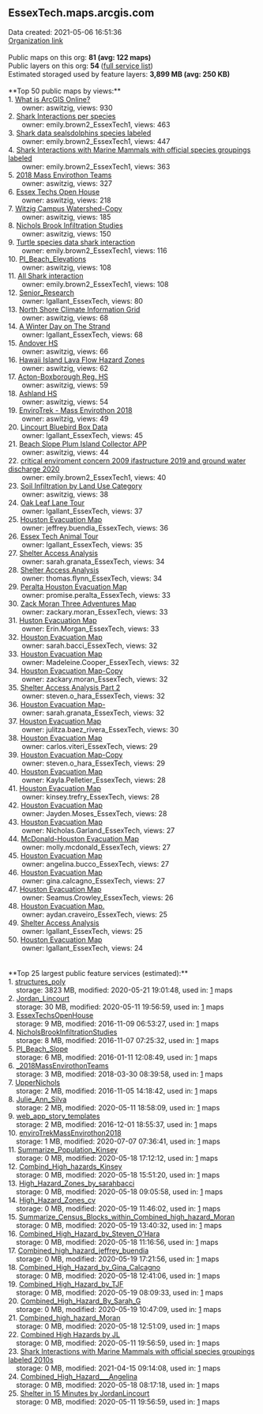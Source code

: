 <h2>EssexTech.maps.arcgis.com</h2> Data created: 2021-05-06 16:51:36 <br /><a target='new' href='https://EssexTech.maps.arcgis.com'>Organization link</a><br /><br />Public maps on this org: <b>81 (avg: 122 maps)</b><br />Public layers on this org: <b>54 </b>(<a target='new' href='https://services.arcgis.com/j3XyL7q71MtmDk0l/ArcGIS/rest/services'>full service list</a>)<br />Estimated storaged used by feature layers: <b>3,899 MB (avg: 250 KB)</b><br /><br />**Top 50 public maps by views:**<br />  1. <a target='new' href='https://www.arcgis.com/home/item.html?id=4533ef313f904084a683e16f1347cd73'>What is ArcGIS Online?</a> <br />  &nbsp;&nbsp;&nbsp;&nbsp; &nbsp;&nbsp;owner: aswitzig, views: 930<br />  2. <a target='new' href='https://www.arcgis.com/home/item.html?id=695bcb8603d54e8083b17a2f27ddd25c'>Shark Interactions per species</a> <br />  &nbsp;&nbsp;&nbsp;&nbsp; &nbsp;&nbsp;owner: emily.brown2_EssexTech1, views: 463<br />  3. <a target='new' href='https://www.arcgis.com/home/item.html?id=afc4b8ad1d4c4bf2b5a0a0a468ca9659'>Shark data sealsdolphins species labeled</a> <br />  &nbsp;&nbsp;&nbsp;&nbsp; &nbsp;&nbsp;owner: emily.brown2_EssexTech1, views: 447<br />  4. <a target='new' href='https://www.arcgis.com/home/item.html?id=af5eee8346454be19a13f2e1038c1af1'>Shark Interactions with Marine Mammals with official species groupings labeled</a> <br />  &nbsp;&nbsp;&nbsp;&nbsp; &nbsp;&nbsp;owner: emily.brown2_EssexTech1, views: 363<br />  5. <a target='new' href='https://www.arcgis.com/home/item.html?id=6c4797ad6fd54bc588ca5c3701625500'>2018 Mass Envirothon Teams</a> <br />  &nbsp;&nbsp;&nbsp;&nbsp; &nbsp;&nbsp;owner: aswitzig, views: 327<br />  6. <a target='new' href='https://www.arcgis.com/home/item.html?id=59b6796d6d4e445f8ea8eb4e905eb3e8'> Essex Techs Open House</a> <br />  &nbsp;&nbsp;&nbsp;&nbsp; &nbsp;&nbsp;owner: aswitzig, views: 218<br />  7. <a target='new' href='https://www.arcgis.com/home/item.html?id=16c4820636584a768dbd4a3f15c45840'>Witzig Campus Watershed-Copy</a> <br />  &nbsp;&nbsp;&nbsp;&nbsp; &nbsp;&nbsp;owner: aswitzig, views: 185<br />  8. <a target='new' href='https://www.arcgis.com/home/item.html?id=fea376fb505d46dd844b7b1c925a9455'>Nichols Brook Infiltration Studies</a> <br />  &nbsp;&nbsp;&nbsp;&nbsp; &nbsp;&nbsp;owner: aswitzig, views: 150<br />  9. <a target='new' href='https://www.arcgis.com/home/item.html?id=2c84f97d7f104932bf808b8e4e7decce'>Turtle species data shark interaction</a> <br />  &nbsp;&nbsp;&nbsp;&nbsp; &nbsp;&nbsp;owner: emily.brown2_EssexTech1, views: 116<br />  10. <a target='new' href='https://www.arcgis.com/home/item.html?id=12a679a34abd4b7bac7c3e932a78feee'>PI_Beach_Elevations</a> <br />  &nbsp;&nbsp;&nbsp;&nbsp; &nbsp;&nbsp;owner: aswitzig, views: 108<br />  11. <a target='new' href='https://www.arcgis.com/home/item.html?id=4686f3dbc88848de82ee8c0d1b926fb4'>All Shark interaction</a> <br />  &nbsp;&nbsp;&nbsp;&nbsp; &nbsp;&nbsp;owner: emily.brown2_EssexTech1, views: 108<br />  12. <a target='new' href='https://www.arcgis.com/home/item.html?id=d66ea16908b2489a8063db43289dd0d0'>Senior_Research</a> <br />  &nbsp;&nbsp;&nbsp;&nbsp; &nbsp;&nbsp;owner: lgallant_EssexTech, views: 80<br />  13. <a target='new' href='https://www.arcgis.com/home/item.html?id=c61745e7955245d8adfb57a9f3a2581e'>North Shore Climate Information Grid</a> <br />  &nbsp;&nbsp;&nbsp;&nbsp; &nbsp;&nbsp;owner: aswitzig, views: 68<br />  14. <a target='new' href='https://www.arcgis.com/home/item.html?id=488f5ce5df2a48ed967bdeb11c5bf7ab'>A Winter Day on The Strand</a> <br />  &nbsp;&nbsp;&nbsp;&nbsp; &nbsp;&nbsp;owner: lgallant_EssexTech, views: 68<br />  15. <a target='new' href='https://www.arcgis.com/home/item.html?id=224afa2b676c442996a024919d57eb82'>Andover HS</a> <br />  &nbsp;&nbsp;&nbsp;&nbsp; &nbsp;&nbsp;owner: aswitzig, views: 66<br />  16. <a target='new' href='https://www.arcgis.com/home/item.html?id=da994c24b8d744c587f056afc1d6c047'>Hawaii Island Lava Flow Hazard Zones</a> <br />  &nbsp;&nbsp;&nbsp;&nbsp; &nbsp;&nbsp;owner: aswitzig, views: 62<br />  17. <a target='new' href='https://www.arcgis.com/home/item.html?id=53d2938bbcf64d03839a6f9334d2791e'>Acton-Boxborough Reg. HS</a> <br />  &nbsp;&nbsp;&nbsp;&nbsp; &nbsp;&nbsp;owner: aswitzig, views: 59<br />  18. <a target='new' href='https://www.arcgis.com/home/item.html?id=2d9f97dd8ce44bf990b0aee0d2148d25'>Ashland HS</a> <br />  &nbsp;&nbsp;&nbsp;&nbsp; &nbsp;&nbsp;owner: aswitzig, views: 54<br />  19. <a target='new' href='https://www.arcgis.com/home/item.html?id=70ac6f4149364380b1bbc0d495e3cbe4'>EnviroTrek - Mass Envirothon 2018</a> <br />  &nbsp;&nbsp;&nbsp;&nbsp; &nbsp;&nbsp;owner: aswitzig, views: 49<br />  20. <a target='new' href='https://www.arcgis.com/home/item.html?id=6cc118efb0f5460d9288341b46608cd0'>Lincourt Bluebird Box Data</a> <br />  &nbsp;&nbsp;&nbsp;&nbsp; &nbsp;&nbsp;owner: lgallant_EssexTech, views: 45<br />  21. <a target='new' href='https://www.arcgis.com/home/item.html?id=3bd415dc96d349c1a8961f9bae6ec6c2'>Beach Slope Plum Island Collector APP</a> <br />  &nbsp;&nbsp;&nbsp;&nbsp; &nbsp;&nbsp;owner: aswitzig, views: 44<br />  22. <a target='new' href='https://www.arcgis.com/home/item.html?id=58e6083fbc224572b69e1070dfedbf44'>critical enviroment concern 2009 ifastructure 2019 and ground water discharge 2020</a> <br />  &nbsp;&nbsp;&nbsp;&nbsp; &nbsp;&nbsp;owner: emily.brown2_EssexTech1, views: 40<br />  23. <a target='new' href='https://www.arcgis.com/home/item.html?id=8dd1b6eaaaab4a9383c530ab8a8a1cae'>Soil Infiltration by Land Use Category</a> <br />  &nbsp;&nbsp;&nbsp;&nbsp; &nbsp;&nbsp;owner: aswitzig, views: 38<br />  24. <a target='new' href='https://www.arcgis.com/home/item.html?id=d7ae84ac78b543008db423b875289c04'>Oak Leaf Lane Tour</a> <br />  &nbsp;&nbsp;&nbsp;&nbsp; &nbsp;&nbsp;owner: lgallant_EssexTech, views: 37<br />  25. <a target='new' href='https://www.arcgis.com/home/item.html?id=5409e43086714301958524d4ccf23d26'>Houston Evacuation Map</a> <br />  &nbsp;&nbsp;&nbsp;&nbsp; &nbsp;&nbsp;owner: jeffrey.buendia_EssexTech, views: 36<br />  26. <a target='new' href='https://www.arcgis.com/home/item.html?id=55442f3c69514c05ba18a855f44aa404'>Essex Tech Animal Tour</a> <br />  &nbsp;&nbsp;&nbsp;&nbsp; &nbsp;&nbsp;owner: lgallant_EssexTech, views: 35<br />  27. <a target='new' href='https://www.arcgis.com/home/item.html?id=29b08aa3b39c4e138b499feed5cea166'>Shelter Access Analysis</a> <br />  &nbsp;&nbsp;&nbsp;&nbsp; &nbsp;&nbsp;owner: sarah.granata_EssexTech, views: 34<br />  28. <a target='new' href='https://www.arcgis.com/home/item.html?id=acfcd7175e7c41999ca865f9b2f17e64'>Shelter Access Analysis</a> <br />  &nbsp;&nbsp;&nbsp;&nbsp; &nbsp;&nbsp;owner: thomas.flynn_EssexTech, views: 34<br />  29. <a target='new' href='https://www.arcgis.com/home/item.html?id=4411149dea83495b94ec74eb04b87b80'>Peralta Houston Evacuation Map</a> <br />  &nbsp;&nbsp;&nbsp;&nbsp; &nbsp;&nbsp;owner: promise.peralta_EssexTech, views: 33<br />  30. <a target='new' href='https://www.arcgis.com/home/item.html?id=e0c393f81bf84e40969c126b1f917a5f'>Zack Moran Three Adventures Map</a> <br />  &nbsp;&nbsp;&nbsp;&nbsp; &nbsp;&nbsp;owner: zackary.moran_EssexTech, views: 33<br />  31. <a target='new' href='https://www.arcgis.com/home/item.html?id=008b93217e45464d901304290859a583'>Huston Evacuation Map</a> <br />  &nbsp;&nbsp;&nbsp;&nbsp; &nbsp;&nbsp;owner: Erin.Morgan_EssexTech, views: 33<br />  32. <a target='new' href='https://www.arcgis.com/home/item.html?id=ef0132a39d2e47e087f05698e5edd743'>Houston Evacuation Map</a> <br />  &nbsp;&nbsp;&nbsp;&nbsp; &nbsp;&nbsp;owner: sarah.bacci_EssexTech, views: 32<br />  33. <a target='new' href='https://www.arcgis.com/home/item.html?id=28194b43330f48879014f119ac9b0fab'>Houston Evacuation Map</a> <br />  &nbsp;&nbsp;&nbsp;&nbsp; &nbsp;&nbsp;owner: Madeleine.Cooper_EssexTech, views: 32<br />  34. <a target='new' href='https://www.arcgis.com/home/item.html?id=6e2834e4caf2409ba0d03bf54c19a2f8'>Houston Evacuation Map-Copy</a> <br />  &nbsp;&nbsp;&nbsp;&nbsp; &nbsp;&nbsp;owner: zackary.moran_EssexTech, views: 32<br />  35. <a target='new' href='https://www.arcgis.com/home/item.html?id=70b991f3869e45f4a23530788c33adce'>Shelter Access Analysis Part 2</a> <br />  &nbsp;&nbsp;&nbsp;&nbsp; &nbsp;&nbsp;owner: steven.o_hara_EssexTech, views: 32<br />  36. <a target='new' href='https://www.arcgis.com/home/item.html?id=404fbaaf280a43868b8a1a920ebb8c16'>Houston Evacuation Map-</a> <br />  &nbsp;&nbsp;&nbsp;&nbsp; &nbsp;&nbsp;owner: sarah.granata_EssexTech, views: 32<br />  37. <a target='new' href='https://www.arcgis.com/home/item.html?id=5994f51601444f19aed887aeb68cb04e'>Houston Evacuation Map</a> <br />  &nbsp;&nbsp;&nbsp;&nbsp; &nbsp;&nbsp;owner: julitza.baez_rivera_EssexTech, views: 30<br />  38. <a target='new' href='https://www.arcgis.com/home/item.html?id=be44a82857d445e6a3fc3c42b1b09c43'>Houston Evacuation Map</a> <br />  &nbsp;&nbsp;&nbsp;&nbsp; &nbsp;&nbsp;owner: carlos.viteri_EssexTech, views: 29<br />  39. <a target='new' href='https://www.arcgis.com/home/item.html?id=64c5c7b67fda48a6ae12354d54dbcac6'>Houston Evacuation Map-Copy</a> <br />  &nbsp;&nbsp;&nbsp;&nbsp; &nbsp;&nbsp;owner: steven.o_hara_EssexTech, views: 29<br />  40. <a target='new' href='https://www.arcgis.com/home/item.html?id=e29dfa0ca88b4fe7a085712b8fafed05'>Houston Evacuation Map</a> <br />  &nbsp;&nbsp;&nbsp;&nbsp; &nbsp;&nbsp;owner: Kayla.Pelletier_EssexTech, views: 28<br />  41. <a target='new' href='https://www.arcgis.com/home/item.html?id=5e1320ddcf6d46f9a7b2e3ede75b131f'>Houston Evacuation Map</a> <br />  &nbsp;&nbsp;&nbsp;&nbsp; &nbsp;&nbsp;owner: kinsey.trefry_EssexTech, views: 28<br />  42. <a target='new' href='https://www.arcgis.com/home/item.html?id=d75d442f0a7344f5808d535048c14c9f'>Houston Evacuation Map</a> <br />  &nbsp;&nbsp;&nbsp;&nbsp; &nbsp;&nbsp;owner: Jayden.Moses_EssexTech, views: 28<br />  43. <a target='new' href='https://www.arcgis.com/home/item.html?id=97de9d54cbb543bf9920343e407d0d95'>Houston Evacuation Map</a> <br />  &nbsp;&nbsp;&nbsp;&nbsp; &nbsp;&nbsp;owner: Nicholas.Garland_EssexTech, views: 27<br />  44. <a target='new' href='https://www.arcgis.com/home/item.html?id=a5d49338ff9c425283e27b2c43dea079'>McDonald-Houston Evacuation Map</a> <br />  &nbsp;&nbsp;&nbsp;&nbsp; &nbsp;&nbsp;owner: molly.mcdonald_EssexTech, views: 27<br />  45. <a target='new' href='https://www.arcgis.com/home/item.html?id=2a1ec6ff2ddd46b3a434b4a61f2bc04e'>Houston Evacuation Map</a> <br />  &nbsp;&nbsp;&nbsp;&nbsp; &nbsp;&nbsp;owner: angelina.bucco_EssexTech, views: 27<br />  46. <a target='new' href='https://www.arcgis.com/home/item.html?id=96694cee326745daba80912c8120a94d'>Houston Evacuation Map</a> <br />  &nbsp;&nbsp;&nbsp;&nbsp; &nbsp;&nbsp;owner: gina.calcagno_EssexTech, views: 27<br />  47. <a target='new' href='https://www.arcgis.com/home/item.html?id=f763c0ca4446445c87f9a97332b8bd2f'>Houston Evacuation Map</a> <br />  &nbsp;&nbsp;&nbsp;&nbsp; &nbsp;&nbsp;owner: Seamus.Crowley_EssexTech, views: 26<br />  48. <a target='new' href='https://www.arcgis.com/home/item.html?id=ae3b11b833b04eae90678b0ca881214e'>Houston Evacuation Map.</a> <br />  &nbsp;&nbsp;&nbsp;&nbsp; &nbsp;&nbsp;owner: aydan.craveiro_EssexTech, views: 25<br />  49. <a target='new' href='https://www.arcgis.com/home/item.html?id=19a0a12853674c94bbad58e25e0cad87'>Shelter Access Analysis</a> <br />  &nbsp;&nbsp;&nbsp;&nbsp; &nbsp;&nbsp;owner: lgallant_EssexTech, views: 25<br />  50. <a target='new' href='https://www.arcgis.com/home/item.html?id=fbd6b7b35c8f45dcbb1422692ba58902'>Houston Evacuation Map</a> <br />  &nbsp;&nbsp;&nbsp;&nbsp; &nbsp;&nbsp;owner: lgallant_EssexTech, views: 24<br /><br /><br />**Top 25 largest public feature services (estimated):**<br /> 1. <a target='new' href='https://www.arcgis.com/home/item.html?id=f9231d60fad64d058094e5f7628feb1f'>structures_poly</a><br /> &nbsp;&nbsp;&nbsp;&nbsp;storage: 3823 MB, modified: 2020-05-21 19:01:48,  used in: <a target='new' href='https://ed-ind-tb.s3-us-west-1.amazonaws.com/ADI/f9231d60fad64d058094e5f7628feb1f.html'> 1</a> maps<br /> 2. <a target='new' href='https://www.arcgis.com/home/item.html?id=88c5524fbec14ad0b844db58ac57a232'>Jordan_Lincourt</a><br /> &nbsp;&nbsp;&nbsp;&nbsp;storage: 30 MB, modified: 2020-05-11 19:56:59,  used in: <a target='new' href='https://ed-ind-tb.s3-us-west-1.amazonaws.com/ADI/88c5524fbec14ad0b844db58ac57a232.html'> 1</a> maps<br /> 3. <a target='new' href='https://www.arcgis.com/home/item.html?id=d7e64a842cc041fe907d9d08930f37aa'>EssexTechsOpenHouse</a><br /> &nbsp;&nbsp;&nbsp;&nbsp;storage: 9 MB, modified: 2016-11-09 06:53:27,  used in: <a target='new' href='https://ed-ind-tb.s3-us-west-1.amazonaws.com/ADI/d7e64a842cc041fe907d9d08930f37aa.html'> 1</a> maps<br /> 4. <a target='new' href='https://www.arcgis.com/home/item.html?id=d20862da997d45c8af4eb0e44709dbd2'>NicholsBrookInfiltrationStudies</a><br /> &nbsp;&nbsp;&nbsp;&nbsp;storage: 8 MB, modified: 2016-11-07 07:25:32,  used in: <a target='new' href='https://ed-ind-tb.s3-us-west-1.amazonaws.com/ADI/d20862da997d45c8af4eb0e44709dbd2.html'> 1</a> maps<br /> 5. <a target='new' href='https://www.arcgis.com/home/item.html?id=b509281fcf6a41abb59c3d6575a8c0d8'>PI_Beach_Slope</a><br /> &nbsp;&nbsp;&nbsp;&nbsp;storage: 6 MB, modified: 2016-01-11 12:08:49,  used in: <a target='new' href='https://ed-ind-tb.s3-us-west-1.amazonaws.com/ADI/b509281fcf6a41abb59c3d6575a8c0d8.html'> 1</a> maps<br /> 6. <a target='new' href='https://www.arcgis.com/home/item.html?id=480df5bb52754751a941bada100b5954'>_2018MassEnvirothonTeams</a><br /> &nbsp;&nbsp;&nbsp;&nbsp;storage: 3 MB, modified: 2018-03-30 08:39:58,  used in: <a target='new' href='https://ed-ind-tb.s3-us-west-1.amazonaws.com/ADI/480df5bb52754751a941bada100b5954.html'> 1</a> maps<br /> 7. <a target='new' href='https://www.arcgis.com/home/item.html?id=d1a850ba053744c6959e39dc09025d2b'>UpperNichols</a><br /> &nbsp;&nbsp;&nbsp;&nbsp;storage: 2 MB, modified: 2016-11-05 14:18:42,  used in: <a target='new' href='https://ed-ind-tb.s3-us-west-1.amazonaws.com/ADI/d1a850ba053744c6959e39dc09025d2b.html'> 1</a> maps<br /> 8. <a target='new' href='https://www.arcgis.com/home/item.html?id=ada0cf019f4d49dfbb4efe1dd76cff14'>Julie_Ann_Silva</a><br /> &nbsp;&nbsp;&nbsp;&nbsp;storage: 2 MB, modified: 2020-05-11 18:58:09,  used in: <a target='new' href='https://ed-ind-tb.s3-us-west-1.amazonaws.com/ADI/ada0cf019f4d49dfbb4efe1dd76cff14.html'> 1</a> maps<br /> 9. <a target='new' href='https://www.arcgis.com/home/item.html?id=235654197ba64758a77968dc6c6b625d'>web_app_story_templates</a><br /> &nbsp;&nbsp;&nbsp;&nbsp;storage: 2 MB, modified: 2016-12-01 18:55:37,  used in: <a target='new' href='https://ed-ind-tb.s3-us-west-1.amazonaws.com/ADI/235654197ba64758a77968dc6c6b625d.html'> 1</a> maps<br /> 10. <a target='new' href='https://www.arcgis.com/home/item.html?id=67355a46eb604e1d8fd939ab2a83bdc0'>enviroTrekMassEnvirothon2018</a><br /> &nbsp;&nbsp;&nbsp;&nbsp;storage: 1 MB, modified: 2020-07-07 07:36:41,  used in: <a target='new' href='https://ed-ind-tb.s3-us-west-1.amazonaws.com/ADI/67355a46eb604e1d8fd939ab2a83bdc0.html'> 1</a> maps<br /> 11. <a target='new' href='https://www.arcgis.com/home/item.html?id=dd7cdf335ee14e65aca2642d34912823'>Summarize_Population_Kinsey</a><br /> &nbsp;&nbsp;&nbsp;&nbsp;storage: 0 MB, modified: 2020-05-18 17:12:12,  used in: <a target='new' href='https://ed-ind-tb.s3-us-west-1.amazonaws.com/ADI/dd7cdf335ee14e65aca2642d34912823.html'> 1</a> maps<br /> 12. <a target='new' href='https://www.arcgis.com/home/item.html?id=1f2d6be22c2049e79953902c797dc12b'>Combind_High_hazards_Kinsey</a><br /> &nbsp;&nbsp;&nbsp;&nbsp;storage: 0 MB, modified: 2020-05-18 15:51:20,  used in: <a target='new' href='https://ed-ind-tb.s3-us-west-1.amazonaws.com/ADI/1f2d6be22c2049e79953902c797dc12b.html'> 1</a> maps<br /> 13. <a target='new' href='https://www.arcgis.com/home/item.html?id=3d63ef5c411440cb9de6a575aa15c80c'>High_Hazard_Zones_by_sarahbacci</a><br /> &nbsp;&nbsp;&nbsp;&nbsp;storage: 0 MB, modified: 2020-05-18 09:05:58,  used in: <a target='new' href='https://ed-ind-tb.s3-us-west-1.amazonaws.com/ADI/3d63ef5c411440cb9de6a575aa15c80c.html'> 1</a> maps<br /> 14. <a target='new' href='https://www.arcgis.com/home/item.html?id=6d4c77d26ef243a481947674d6775032'>High_Hazard_Zones_cv</a><br /> &nbsp;&nbsp;&nbsp;&nbsp;storage: 0 MB, modified: 2020-05-19 11:46:02,  used in: <a target='new' href='https://ed-ind-tb.s3-us-west-1.amazonaws.com/ADI/6d4c77d26ef243a481947674d6775032.html'> 1</a> maps<br /> 15. <a target='new' href='https://www.arcgis.com/home/item.html?id=b0fb3c1f28524ce197a3032dbb44d120'>Summarize_Census_Blocks_within_Combined_high_hazard_Moran</a><br /> &nbsp;&nbsp;&nbsp;&nbsp;storage: 0 MB, modified: 2020-05-19 13:40:32,  used in: <a target='new' href='https://ed-ind-tb.s3-us-west-1.amazonaws.com/ADI/b0fb3c1f28524ce197a3032dbb44d120.html'> 1</a> maps<br /> 16. <a target='new' href='https://www.arcgis.com/home/item.html?id=a5af43dc03a34c27baf07e6dd230d6ae'>Combined_High_Hazard_by_Steven_O’Hara</a><br /> &nbsp;&nbsp;&nbsp;&nbsp;storage: 0 MB, modified: 2020-05-18 11:16:56,  used in: <a target='new' href='https://ed-ind-tb.s3-us-west-1.amazonaws.com/ADI/a5af43dc03a34c27baf07e6dd230d6ae.html'> 1</a> maps<br /> 17. <a target='new' href='https://www.arcgis.com/home/item.html?id=56eee9f2ce8b4e9b9ca038783674363e'>Combined_high_hazard_jeffrey_buendia</a><br /> &nbsp;&nbsp;&nbsp;&nbsp;storage: 0 MB, modified: 2020-05-19 17:21:56,  used in: <a target='new' href='https://ed-ind-tb.s3-us-west-1.amazonaws.com/ADI/56eee9f2ce8b4e9b9ca038783674363e.html'> 1</a> maps<br /> 18. <a target='new' href='https://www.arcgis.com/home/item.html?id=9b99e059a8b54a25b1f560a3e296cf7b'>Combined_High_Hazard_by_Gina_Calcagno</a><br /> &nbsp;&nbsp;&nbsp;&nbsp;storage: 0 MB, modified: 2020-05-18 12:41:06,  used in: <a target='new' href='https://ed-ind-tb.s3-us-west-1.amazonaws.com/ADI/9b99e059a8b54a25b1f560a3e296cf7b.html'> 1</a> maps<br /> 19. <a target='new' href='https://www.arcgis.com/home/item.html?id=33f8a3820b1644a7afea911d8d898858'>Combined_High_Hazard_by_TJF</a><br /> &nbsp;&nbsp;&nbsp;&nbsp;storage: 0 MB, modified: 2020-05-19 08:09:33,  used in: <a target='new' href='https://ed-ind-tb.s3-us-west-1.amazonaws.com/ADI/33f8a3820b1644a7afea911d8d898858.html'> 1</a> maps<br /> 20. <a target='new' href='https://www.arcgis.com/home/item.html?id=23083856012e41feb89ee31ca3bda975'>Combined_High_Hazard_By_Sarah_G</a><br /> &nbsp;&nbsp;&nbsp;&nbsp;storage: 0 MB, modified: 2020-05-19 10:47:09,  used in: <a target='new' href='https://ed-ind-tb.s3-us-west-1.amazonaws.com/ADI/23083856012e41feb89ee31ca3bda975.html'> 1</a> maps<br /> 21. <a target='new' href='https://www.arcgis.com/home/item.html?id=7f0a5108639c4694a98776bd194645a0'>Combined_high_hazard_Moran</a><br /> &nbsp;&nbsp;&nbsp;&nbsp;storage: 0 MB, modified: 2020-05-18 12:51:09,  used in: <a target='new' href='https://ed-ind-tb.s3-us-west-1.amazonaws.com/ADI/7f0a5108639c4694a98776bd194645a0.html'> 1</a> maps<br /> 22. <a target='new' href='https://www.arcgis.com/home/item.html?id=8f0d036db29f42299e8a3e96dbdeec29'>Combined High Hazards by JL</a><br /> &nbsp;&nbsp;&nbsp;&nbsp;storage: 0 MB, modified: 2020-05-11 19:56:59,  used in: <a target='new' href='https://ed-ind-tb.s3-us-west-1.amazonaws.com/ADI/8f0d036db29f42299e8a3e96dbdeec29.html'> 1</a> maps<br /> 23. <a target='new' href='https://www.arcgis.com/home/item.html?id=a09398f96e6849a4ad29e827f9771d95'>Shark Interactions with Marine Mammals with official species groupings labeled 2010s</a><br /> &nbsp;&nbsp;&nbsp;&nbsp;storage: 0 MB, modified: 2021-04-15 09:14:08,  used in: <a target='new' href='https://ed-ind-tb.s3-us-west-1.amazonaws.com/ADI/a09398f96e6849a4ad29e827f9771d95.html'> 1</a> maps<br /> 24. <a target='new' href='https://www.arcgis.com/home/item.html?id=9aee493197d349e4b980d6087497359d'>Combined_High_Hazard___Angelina</a><br /> &nbsp;&nbsp;&nbsp;&nbsp;storage: 0 MB, modified: 2020-05-18 08:17:18,  used in: <a target='new' href='https://ed-ind-tb.s3-us-west-1.amazonaws.com/ADI/9aee493197d349e4b980d6087497359d.html'> 1</a> maps<br /> 25. <a target='new' href='https://www.arcgis.com/home/item.html?id=815ac72a7330414684eb384b39a276dd'>Shelter in 15 Minutes by JordanLincourt</a><br /> &nbsp;&nbsp;&nbsp;&nbsp;storage: 0 MB, modified: 2020-05-11 19:56:59,  used in: <a target='new' href='https://ed-ind-tb.s3-us-west-1.amazonaws.com/ADI/815ac72a7330414684eb384b39a276dd.html'> 1</a> maps<br />